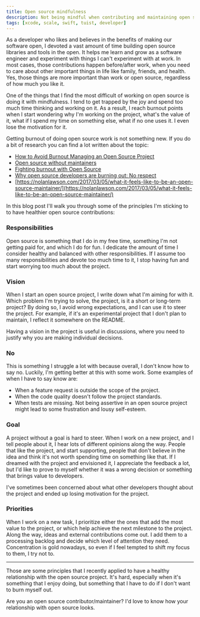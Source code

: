 ```yaml
---
title: Open source mindfulness
description: Not being mindful when contributing and maintaining open source projects might lead to burnout or low self-steem. In this blog post I talk about some principles that I applied to have a healthier relationship with the open source.
tags: [xcode, scale, swift, tuist, developer]
---
```


As a developer who likes and believes in the benefits of making our software open, I devoted a vast amount of time building open source libraries and tools in the open. It helps me learn and grow as a software engineer and experiment with things I can't experiment with at work. In most cases, those contributions happen before/after work, when you need to care about other important things in life like family, friends, and health. Yes, those things are more important than work or open source, regardless of how much you like it.

One of the things that I find the most difficult of working on open source is doing it with mindfulness. I tend to get trapped by the joy and spend too much time thinking and working on it. As a result, I reach burnout points when I start wondering why I'm working on the project, what's the value of it, what if I spend my time on something else, what if no one uses it. I even lose the motivation for it.

Getting burnout of doing open source work is not something new. If you do a bit of research you can find a lot written about the topic:

- [How to Avoid Burnout Managing an Open Source Project](https://thenewstack.io/darker-side-open-source/)
- [Open source without maintainers](https://staltz.com/open-source-without-maintainers.html)
- [Fighting burnout with Open Source](https://medium.com/@oleg008/fighting-burnout-with-open-source-ba87559ad844)
- [Why open source developers are burning out: No respect](https://www.techrepublic.com/article/why-open-source-developers-are-burning-out-no-respect/)
- [https://nolanlawson.com/2017/03/05/what-it-feels-like-to-be-an-open-source-maintainer/](https://nolanlawson.com/2017/03/05/what-it-feels-like-to-be-an-open-source-maintainer/)

In this blog post I'll walk you through some of the principles I'm sticking to to have healthier open source contributions:

### Responsibilities

Open source is something that I do in my free time, something I'm not getting paid for, and which I do for fun. I dedicate the amount of time I consider healthy and balanced with other responsibilities. If I assume too many responsibilities and devote too much time to it, I stop having fun and start worrying too much about the project.

### Vision

When I start an open source project, I write down what I'm aiming for with it. Which problem I'm trying to solve, the project, is it a short or long-term project? By doing so, I avoid wrong expectations, and I can use it to steer the project. For example, if it's an experimental project that I don't plan to maintain, I reflect it somewhere on the README.

Having a vision in the project is useful in discussions, where you need to justify why you are making individual decisions.

### No

This is something I struggle a lot with because overall, I don't know how to say no. Luckily, I'm getting better at this with some work. Some examples of when I have to say know are:

- When a feature request is outside the scope of the project.
- When the code quality doesn't follow the project standards.
- When tests are missing.
  Not being assertive in an open source project might lead to some frustration and lousy self-esteem.

### Goal

A project without a goal is hard to steer. When I work on a new project, and I tell people about it, I hear lots of different opinions along the way. People that like the project, and start supporting, people that don't believe in the idea and think it's not worth spending time on something like that. If I dreamed with the project and envisioned it, I appreciate the feedback a lot, but I'd like to prove to myself whether it was a wrong decision or something that brings value to developers.

I've sometimes been concerned about what other developers thought about the project and ended up losing motivation for the project.

### Priorities

When I work on a new task, I prioritize either the ones that add the most value to the project, or which help achieve the next milestone to the project. Along the way, ideas and external contributions come out. I add them to a processing backlog and decide which level of attention they need. Concentration is gold nowadays, so even if I feel tempted to shift my focus to them, I try not to.

---

Those are some principles that I recently applied to have a healthy relationship with the open source project. It's hard, especially when it's something that I enjoy doing, but something that I have to do if I don't want to burn myself out.

Are you an open source contributor/maintainer? I'd love to know how your relationship with open source looks.
